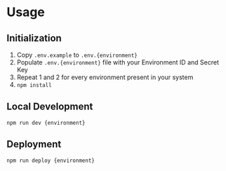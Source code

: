 # Usage

## Initialization

1. Copy `.env.example` to `.env.{environment}`
2. Populate `.env.{environment}` file with your Environment ID and Secret Key
3. Repeat 1 and 2 for every environment present in your system
4. `npm install`

## Local Development

`npm run dev {environment}`

## Deployment

`npm run deploy {environment}`
